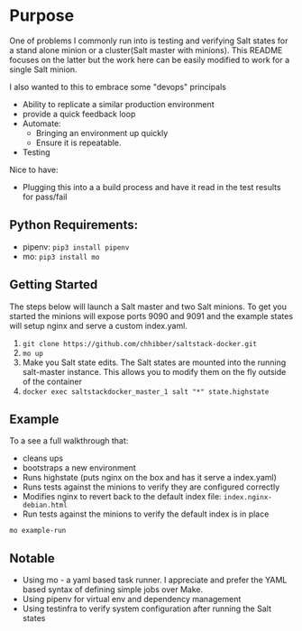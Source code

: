 # Purpose   
One of problems I commonly run into is testing and verifying Salt states
for a stand alone minion or a cluster(Salt master with minions). This 
README focuses on the latter but the work here can be easily modified to
work for a single Salt minion.

I also wanted to this to embrace some "devops" principals 

* Ability to replicate a similar production environment
* provide a quick feedback loop
* Automate:
   * Bringing an environment up quickly
   * Ensure it is repeatable. 
* Testing

Nice to have:
* Plugging this into a a build process and have it read in the test results for pass/fail


## Python Requirements:
* pipenv: `pip3 install pipenv`
* mo: `pip3 install mo`    

## Getting Started 

The steps below will launch a Salt master and two Salt minions.  To get you started the minions will expose ports 9090 and 9091 and the example states will setup nginx and serve a custom index.yaml.

1. `git clone https://github.com/chhibber/saltstack-docker.git` 
2. `mo up`
3. Make you Salt state edits.  The Salt states are mounted into the running salt-master instance. This allows you to modify them on the fly outside of the container
4. `docker exec saltstackdocker_master_1 salt "*" state.highstate`   
 

## Example 

To a see a full walkthrough that:
 * cleans ups
 * bootstraps a new environment
 * Runs highstate (puts nginx on the box and has it serve a index.yaml)
 * Runs tests against the minions to verify they are configured correctly
 * Modifies nginx to revert back to the default index file: `index.nginx-debian.html`
 * Run tests against the minions to verify the default index is in place

```
mo example-run
```


## Notable

* Using mo - a yaml based task runner. I appreciate and prefer the YAML based syntax of defining simple jobs over Make.
* Using pipenv for virtual env and dependency management
* Using testinfra to verify system configuration after running the Salt states
